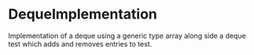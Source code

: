 # DequeImplementation
Implementation of a deque using a generic type array along side a deque test which adds and removes entries to test.
